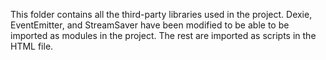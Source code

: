 This folder contains all the third-party libraries used in the project. Dexie, EventEmitter, and StreamSaver have been modified to be able to be imported as modules in the project. The rest are imported as scripts in the HTML file.
